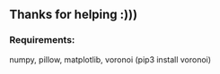## Thanks for helping :)))

### Requirements:

numpy, pillow, matplotlib, voronoi (pip3 install voronoi)